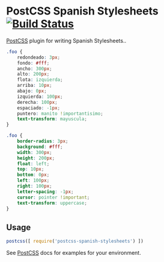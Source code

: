 # PostCSS Spanish Stylesheets [![Build Status][ci-img]][ci]

[PostCSS] plugin for writing Spanish Stylesheets..

[PostCSS]: https://github.com/postcss/postcss
[ci-img]:  https://travis-ci.org/ismamz/postcss-spanish-stylesheets.svg
[ci]:      https://travis-ci.org/ismamz/postcss-spanish-stylesheets

```css
.foo {
    redondeado: 3px;
    fondo: #fff;
    ancho: 300px;
    alto: 200px;
    flota: izquierda;
    arriba: 10px;
    abajo: 0px;
    izquierda: 100px;
    derecha: 100px;
    espaciado: -1px;
    puntero: manito !importantisimo;
    text-transform: mayuscula;
}
```

```css
.foo {
    border-radius: 3px;
    background: #fff;
    width: 300px;
    height: 200px;
    float: left;
    top: 10px;
    bottom: 0px;
    left: 100px;
    right: 100px;
    letter-spacing: -1px;
    cursor: pointer !important;
    text-transform: uppercase;
}
```

## Usage

```js
postcss([ require('postcss-spanish-stylesheets') ])
```

See [PostCSS] docs for examples for your environment.
